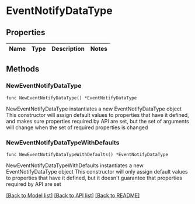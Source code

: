 # EventNotifyDataType

## Properties

Name | Type | Description | Notes
------------ | ------------- | ------------- | -------------

## Methods

### NewEventNotifyDataType

`func NewEventNotifyDataType() *EventNotifyDataType`

NewEventNotifyDataType instantiates a new EventNotifyDataType object
This constructor will assign default values to properties that have it defined,
and makes sure properties required by API are set, but the set of arguments
will change when the set of required properties is changed

### NewEventNotifyDataTypeWithDefaults

`func NewEventNotifyDataTypeWithDefaults() *EventNotifyDataType`

NewEventNotifyDataTypeWithDefaults instantiates a new EventNotifyDataType object
This constructor will only assign default values to properties that have it defined,
but it doesn't guarantee that properties required by API are set


[[Back to Model list]](../README.md#documentation-for-models) [[Back to API list]](../README.md#documentation-for-api-endpoints) [[Back to README]](../README.md)


